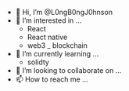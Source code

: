 - 👋 Hi, I’m @L0ngB0ngJ0hnson
- 👀 I’m interested in ...
  - React
  - React native
  - web3
  _ blockchain
- 🌱 I’m currently learning ... 
  - solidty 
- 💞️ I’m looking to collaborate on ...
- 📫 How to reach me ...

<!---
L0ngB0ngJ0hnson/L0ngB0ngJ0hnson is a ✨ special ✨ repository because its `README.md` (this file) appears on your GitHub profile.
You can click the Preview link to take a look at your changes.
--->
